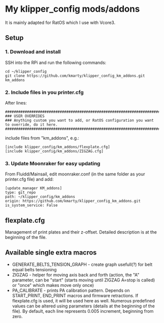 # My klipper_config mods/addons
It is mainly adapted for RatOS which I use with Vcore3.

## Setup
### 1. Download and install
SSH into the RPi and run the following commands:
```
cd ~/klipper_config
git clone https://github.com/kmarty/klipper_config_km_addons.git km_addons
```
### 2. Include files in you printer.cfg
After lines:
```
#############################################################################################################
### USER OVERRIDES
### Anything custom you want to add, or RatOS configuration you want to override, do it here.
#############################################################################################################
```
include files from "km_addons", e.g.:
```
[include klipper_config/km_addons/flexplate.cfg]
[include klipper_config/km_addons/ZIGZAG.cfg]
```
### 3. Update Moonraker for easy updating
From Fluidd/Mainsail, edit moonraker.conf (in the same folder as your printer.cfg file) and add:
```
[update_manager KM_addons]
type: git_repo
path: ~/klipper_config/km_addons
origin: https://github.com/kmarty/klipper_config_km_addons.git
is_system_service: False
```

## flexplate.cfg ##
Management of print plates and their z-offset. Detailed description is at the beginning of the file.

## Available single extra macros
- GENERATE_BELTS_TENSION_GRAPH - create graph usefull(?) for belt equal belts tensioning
- ZIGZAG - helper for moving axis back and forth (action, the "A" parameter, can be "start" (starts moving until ZIGZAG A=stop is called) or "once" which makes move only once)
- PA_CALIBRATE - prints PA calibration pattern. Depends on START_PRINT, END_PRINT macros and firmware retractions. If flexplate.cfg is used, it will be used here as well. Numerous predefined values can be altered using parameters (details at the beginning of the file). By default, each line represents 0.005 increment, beginning from zero.
